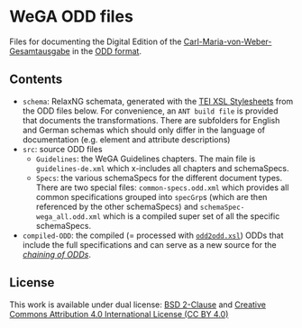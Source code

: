 WeGA ODD files
================

Files for documenting the Digital Edition of the [Carl-Maria-von-Weber-Gesamtausgabe](http://www.weber-gesamtausgabe.de) in the [ODD format](http://www.tei-c.org/Guidelines/Customization/odds.xml). 



Contents
--------

* `schema`: RelaxNG schemata, generated with the [TEI XSL Stylesheets](https://github.com/TEIC/Stylesheets) from the ODD files below. For convenience, an  `ANT build file` is provided that documents the transformations. There are subfolders for English and German schemas which should only differ in the language of documentation (e.g. element and attribute descriptions)
* `src`: source ODD files
    * `Guidelines`: the WeGA Guidelines chapters. The main file is `guidelines-de.xml` which x-includes all chapters and schemaSpecs.   
    * `Specs`: the various schemaSpecs for the different document types. There are two special files: `common-specs.odd.xml` which provides all common specifications grouped into `specGrp`s (which are then referenced by the other schemaSpecs) and `schemaSpec-wega_all.odd.xml` which is a compiled super set of all the specific schemaSpecs.
* `compiled-ODD`:  the compiled (= processed with [`odd2odd.xsl`](https://github.com/TEIC/Stylesheets/blob/dev/odds/odd2odd.xsl)) ODDs that include the full specifications and can serve as a new source for the [_chaining of ODDs_](https://wiki.tei-c.org/index.php/ODD_chaining).


License
-------

This work is available under dual license: [BSD 2-Clause](http://opensource.org/licenses/BSD-2-Clause) and [Creative Commons Attribution 4.0 International License (CC BY 4.0)](https://creativecommons.org/licenses/by/4.0/)